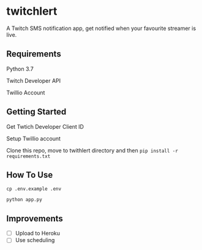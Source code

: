 # twitchlert
A Twitch SMS notification app, get notified when your favourite streamer is live.

## Requirements
Python 3.7

Twitch Developer API

Twillio Account

## Getting Started
Get Twtich Developer Client ID

Setup Twillio account

Clone this repo, move to twithlert directory and then `pip install -r requirements.txt`

## How To Use
`cp .env.example .env`

`python app.py`

## Improvements
- [ ] Upload to Heroku
- [ ] Use scheduling
